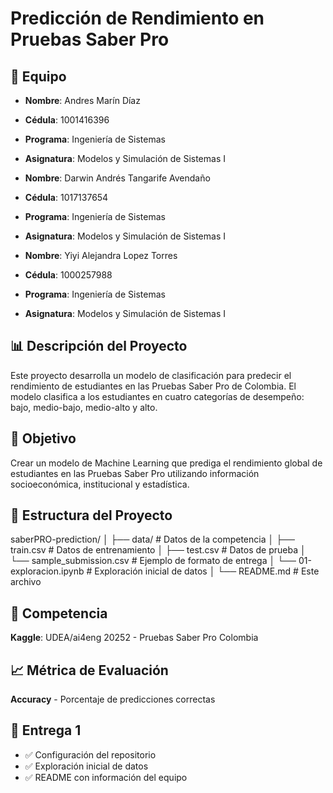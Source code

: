 # Predicción de Rendimiento en Pruebas Saber Pro

## 👥 Equipo

- **Nombre**: Andres Marín Díaz
- **Cédula**: 1001416396
- **Programa**: Ingeniería de Sistemas
- **Asignatura**: Modelos y Simulación de Sistemas I

- **Nombre**: Darwin Andrés Tangarife Avendaño
- **Cédula**: 1017137654
- **Programa**: Ingeniería de Sistemas
- **Asignatura**: Modelos y Simulación de Sistemas I

- **Nombre**: Yiyi Alejandra Lopez Torres
- **Cédula**: 1000257988
- **Programa**: Ingeniería de Sistemas
- **Asignatura**: Modelos y Simulación de Sistemas I

## 📊 Descripción del Proyecto

Este proyecto desarrolla un modelo de clasificación para predecir el rendimiento de estudiantes en las Pruebas Saber Pro de Colombia. El modelo clasifica a los estudiantes en cuatro categorías de desempeño: bajo, medio-bajo, medio-alto y alto.

## 🎯 Objetivo

Crear un modelo de Machine Learning que prediga el rendimiento global de estudiantes en las Pruebas Saber Pro utilizando información socioeconómica, institucional y estadística.

## 📁 Estructura del Proyecto

saberPRO-prediction/
│
├── data/                          # Datos de la competencia
│   ├── train.csv                  # Datos de entrenamiento
│   ├── test.csv                   # Datos de prueba
│   └── sample_submission.csv      # Ejemplo de formato de entrega
│
└── 01-exploracion.ipynb           # Exploración inicial de datos
│
└── README.md                      # Este archivo

## 🔗 Competencia

**Kaggle**: UDEA/ai4eng 20252 - Pruebas Saber Pro Colombia

## 📈 Métrica de Evaluación

**Accuracy** - Porcentaje de predicciones correctas

## 🚀 Entrega 1

- ✅ Configuración del repositorio
- ✅ Exploración inicial de datos
- ✅ README con información del equipo
